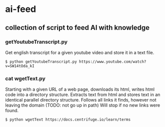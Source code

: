 # ai-feed

## collection of script to feed AI with knowledge

### getYoutubeTranscript.py

Get english transcript for a given youtube video and store it in a text file.

`$ python getYoutubeTranscript.py https://www.youtube.com/watch?v=SW14tOda_kI`

### cat wgetText.py

Starting with a given URL of a web page, downloads its html, writes html code into a directory structure.
Extracts text from html and stores text in an identical parallel directory structure.
Follows all links it finds, however not leaving the domain (TODO: not go up in path)
Will stop if no new links were found.

`$ python wgetText https://docs.centrifuge.io/learn/terms`


